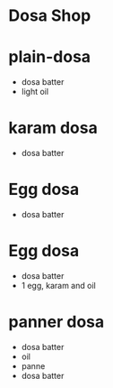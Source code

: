 # Dosa Shop 

# plain-dosa 
* dosa batter 
* light oil

# karam dosa
* dosa batter

# Egg dosa
* dosa batter 

# Egg dosa 
* dosa batter 
* 1 egg, karam and oil 

# panner dosa 
* dosa batter 
* oil 
* panne
* dosa batter 

